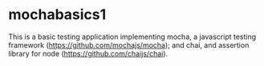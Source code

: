 # mochabasics1

This is a basic testing application implementing mocha, a javascript testing framework (https://github.com/mochajs/mocha); and chai, and assertion library for node (https://github.com/chaijs/chai).
